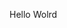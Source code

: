 Hello Wolrd





































































































































































